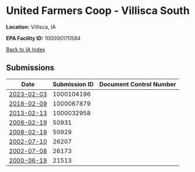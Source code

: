 # United Farmers Coop  - Villisca South

**Location:** Villisca, IA

**EPA Facility ID:** 100000170584

[Back to IA Index](../../index.md)

## Submissions

| Date | Submission ID | Document Control Number |
|------|--------------|-------------------------|
| [2023-02-03](submissions/1000104196.md) | 1000104196 |  |
| [2018-02-09](submissions/1000067879.md) | 1000067879 |  |
| [2013-02-13](submissions/1000032958.md) | 1000032958 |  |
| [2008-02-19](submissions/50931.md) | 50931 |  |
| [2008-02-19](submissions/50929.md) | 50929 |  |
| [2002-07-10](submissions/26207.md) | 26207 |  |
| [2002-07-08](submissions/26173.md) | 26173 |  |
| [2000-06-19](submissions/21513.md) | 21513 |  |
